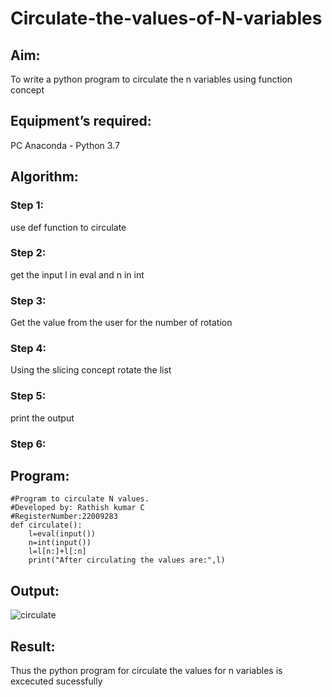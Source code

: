 # Circulate-the-values-of-N-variables
## Aim:
To write a python program to circulate the n variables using function concept
## Equipment’s required:
PC
Anaconda - Python 3.7
## Algorithm: 
### Step 1: 
use def function to circulate 
### Step 2: 
get the input l in eval and n in int
### Step 3: 
Get the value from the user for the number of rotation
### Step 4: 
Using the slicing concept rotate the list
### Step 5: 
print the output
### Step 6: 
## Program:
```
#Program to circulate N values.
#Developed by: Rathish kumar C
#RegisterNumber:22009283
def circulate():
    l=eval(input())
    n=int(input())
    l=l[n:]+l[:n]
    print("After circulating the values are:",l)

```
## Output:
![circulate](https://user-images.githubusercontent.com/120539398/213845003-f5492145-cecb-4dc2-8de7-50afb8e770a3.png)




## Result:
Thus the python program for circulate the values for n variables is excecuted sucessfully
